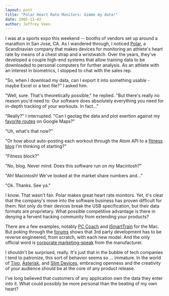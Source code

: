 ```yaml
---
layout: post
title: "Polar Heart Rate Monitors: Gimme my data!"
date: 2005-11-02
author: Jeffrey Veen
---
```

I was at a sports expo this weekend -- booths of vendors set up around a marathon in San Jose, CA. As I wandered through, I noticed <a href="http://www.polarusa.com/">Polar</a>, a Scandinavian company that makes devices for monitoring an athlete's heart rate by means of a chest strap and a wristwatch. Over the years, they've developed a couple high-end systems that allow training data to be downloaded to personal computers for further analysis. As an athlete with an interest in biometrics, I stopped to chat with the sales rep.

"So, when I download my data, can I export it into something usable - maybe Excel or a text file?" I asked him.

"Well, sure. That's theoretically possible," he replied. "But there's really no reason you'd need to. Our software does absolutely everything you need for in-depth tracking of your workouts. In fact..."

"Really?" I interrupted. "Can I geotag the data and plot exertion against my <a href="http://www.tobyk.com/maps/">favorite routes</a> on Google Maps?"

"Uh, what's that now?"

"Or how about auto-posting each workout through the Atom API to a <a href="http://www.slimspirited.com/">fitness blog</a> I'm thinking of starting?"

"Fitness block?"

"No, blog. Never mind. Does this software run on my Macintosh?"

"Ah! Macintosh! We've looked at the market share numbers and..."

"Ok. Thanks. See ya."

I know. That wasn't fair. Polar makes great heart rate monitors. Yet, it's clear that the company's move into the software business has proven difficult for them. Not only do their devices break the USB specification, but their data formats are proprietary. What possible competitive advantage is there in denying a fervent hacking community from extending your products?

There are a few examples, notably <a href="http://www.pccoach.com/products/software/index.htm">PC Coach</a> and <a href="http://www.ismarttrain.com/">iSmartTrain</a> for the Mac. But poking through the <a href="http://www.otag.co.uk/phorum5/read.php?2,592,821#msg-821">forums</a> shows that 3rd party development has to be reverse engineered, from scratch, with each new model. And the only official word is <a href="http://www.polarusa.com/service_repair/show_faq_con.asp?ID=49">corporate marketing-speak</a> from the manufacturer.

I shouldn't be surprised, really. It's just that in the bubble of tech companies I tend to patronize, this sort of behavior seems so ... immature. In the world of <a href="http://www.tivocommunity.com/tivo-vb/forumdisplay.php?s=&amp;forumid=8">Tivo</a>, <a href="http://www.asterisk.org/">Asterisk</a>, and <a href="http://www.slimdevices.com/pi_specs.html">Slim Devices</a>, embracing openness and the creativity of your audience should be at the core of any product release.

I've long believed that customers of any application own the data they enter into it. What could possibly be more personal than the beating of my own heart?
